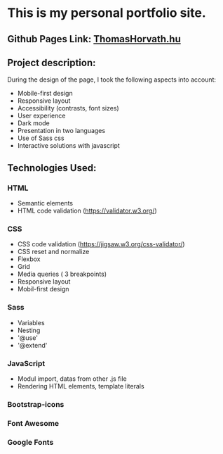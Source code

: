 # This is my personal portfolio site.

## Github Pages Link: [ThomasHorvath.hu](https://thomas-horvath.github.io/PK_main_portfolio_project/)

## Project description:
During the design of the page, I took the following aspects into account:

- Mobile-first design
- Responsive layout
- Accessibility (contrasts, font sizes)
- User experience
- Dark mode
- Presentation in two languages
- Use of Sass css
- Interactive solutions with javascript

## Technologies Used:
### HTML    
- Semantic elements 
- HTML code validation (https://validator.w3.org/)

### CSS 
- CSS code validation (https://jigsaw.w3.org/css-validator/)
- CSS reset and normalize 
- Flexbox
- Grid 
- Media queries ( 3 breakpoints)
- Responsive layout
- Mobil-first design
### Sass
- Variables
- Nesting
- '@use'
- '@extend'
### JavaScript
- Modul import, datas from other .js file
- Rendering HTML elements, template literals
### Bootstrap-icons
### Font Awesome
### Google Fonts


